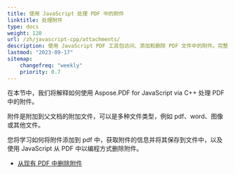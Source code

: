 ```yaml
---
title: 使用 JavaScript 处理 PDF 中的附件
linktitle: 处理附件
type: docs
weight: 120
url: /zh/javascript-cpp/attachments/
description: 使用 JavaScript PDF 工具包访问、添加和删除 PDF 文件中的附件。完整指南，包括 JavaScript 代码示例。
lastmod: "2023-09-17"
sitemap:
    changefreq: "weekly"
    priority: 0.7
---
```


在本节中，我们将解释如何使用 Aspose.PDF for JavaScript via C++ 处理 PDF 中的附件。

附件是附加到父文档的附加文件，可以是多种文件类型，例如 pdf、word、图像或其他文件。

您将学习如何将附件添加到 pdf 中，获取附件的信息并将其保存到文件中，以及使用 JavaScript 从 PDF 中以编程方式删除附件。

- [从现有 PDF 中删除附件](/pdf/zh/javascript-cpp/removing-attachment-from-an-existing-pdf/)